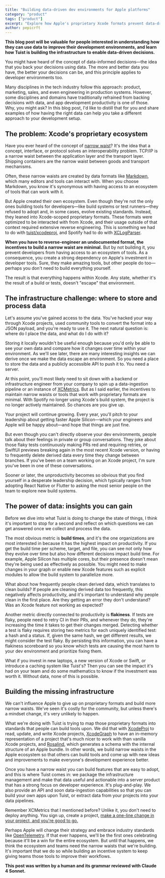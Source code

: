 ```yaml
---
title: "Building data-driven dev environments for Apple platforms"
category: "product"
tags: ["product"]
excerpt: "Explore how Apple's proprietary Xcode formats prevent data-driven development decisions and how Tuist is building the missing infrastructure to unlock productivity insights."
author: pepicrft
---
```


**This blog post will be valuable for people interested in understanding how they can use data to improve their development environments, and learn how Tuist is building the infrastructure to enable data-driven decisions.**

You might have heard of the concept of data-informed decisions—the idea that you back your decisions using data. The more and better data you have, the better your decisions can be, and this principle applies to developer environments too.

Many disciplines in the tech industry follow this approach: product, marketing, sales, and even engineering in production systems. However, some disciplines and domains have traditionally refrained from backing decisions with data, and app development productivity is one of those. Why, you might ask? In this blog post, I'd like to distill that for you and share examples of how having the right data can help you take a different approach to your development setup.

## The problem: Xcode's proprietary ecosystem

Have you ever heard of the concept of [narrow waist](https://www.oilshell.org/blog/2022/02/diagrams.html)? It's the idea that a concept, interface, or protocol solves an interoperability problem. TCP/IP is a narrow waist between the application layer and the transport layer. Shipping containers are the narrow waist between goods and transport mechanisms.

Often, these narrow waists are created by data formats like [Markdown](https://en.wikipedia.org/wiki/Markdown), which many editors and tools can interact with. When you choose Markdown, you know it's synonymous with having access to an ecosystem of tools that can work with it.

But Apple created their own ecosystem. Even though they're not the only ones building tools for developers—like build systems or test runners—they refused to adopt and, in some cases, evolve existing standards. Instead, they leaned into Xcode-scoped proprietary formats. These formats were optimized to be interacted with from Xcode, and their usage outside of that context required extensive reverse engineering. This is something we had to do with [tuist/xcodeproj](https://github.com/tuist/xcodeproj), and Spotify had to do with [XCLogParser](https://github.com/MobileNativeFoundation/XCLogParser).

**When you have to reverse-engineer an undocumented format, the incentives to build a narrow waist are minimal.** But by not building it, you prevent developers from having access to an ecosystem of tools. As a consequence, you create a strong dependency on Apple's investment in developer tools. Sure, they make amazing tools, but other people do too—perhaps you don't need to build everything yourself.

The result is that everything happens within Xcode. Any state, whether it's the result of a build or tests, doesn't "escape" that environment.

## The infrastructure challenge: where to store and process data

Let's assume you've gained access to the data. You've hacked your way through Xcode projects, used community tools to convert the format into a JSON payload, and you're ready to use it. The next natural question is: where do I place the data, and what do I do with it?

Storing it locally wouldn't be useful enough because you'd only be able to see your own data and compare how it changes over time within your environment. As we'll see later, there are many interesting insights we can derive once we make the data escape an environment. So you need a place to store the data and a publicly accessible API to push it to. You need a server.

At this point, you'll most likely need to sit down with a backend or infrastructure engineer from your company to spin up a data-ingestion pipeline or an instance of [XCMetrics](https://github.com/spotify/XCMetrics). But as I said earlier, the incentives to maintain narrow waists or tools that work with proprietary formats are minimal. With Spotify no longer using Xcode's build system, the project is no longer actively maintained. So chances are you give up.

Your project will continue growing. Every year, you'll pitch to your leadership about getting faster Apple Silicon—which your engineers and Apple will be happy about—and hope that things are just fine.

But even though you can't directly observe your dev environments, people talk about their feelings in private or group conversations. They joke about those flaky tests continuously making PRs red and requiring retries, or SwiftUI previews breaking again in the most recent Xcode version, or having to frequently delete derived data every time they change between branches. If you've been on a team working on an Xcode project, I'm sure you've been in one of these conversations.

Sooner or later, the unproductivity becomes so obvious that you find yourself in a desperate leadership decision, which typically ranges from adopting React Native or Flutter to asking the most senior people on the team to explore new build systems.

## The power of data: insights you can gain

Before we dive into what Tuist is doing to change the state of things, I think it's important to stop for a second and reflect on which questions we can get answered once we collect and process the data.

The most obvious metric is **build times**, and it's the one organizations are most interested in because it has the highest impact on productivity. If you get the build time per scheme, target, and file, you can see not only how they evolve over time but also how different decisions impact build time. For example, Apple Silicon has multiple cores, but their presence doesn't mean they're being used as effectively as possible. You might need to make changes in your graph or enable new Xcode features such as explicit modules to allow the build system to parallelize more.

What about how frequently people clean derived data, which translates to clean builds? If people are cleaning derived data too frequently, this negatively affects productivity, and it's important to understand why people clean in the first place. Are they getting an error they don't understand? Was an Xcode feature not working as expected?

Another metric directly connected to productivity is **flakiness**. If tests are flaky, people need to retry CI in their PRs, and whenever they do, they're increasing the time it takes to get their changes merged. Detecting whether a test is flaky requires storing two metrics for each uniquely identified test: a hash and a status. If, given the same hash, we get different results, we might consider the test flaky. By persisting this information, you can have a flakiness scoreboard so you know which tests are causing the most harm to your dev environment and prioritize fixing them.

What if you invest in new laptops, a new version of Xcode or Swift, or introduce a caching system like Tuist's? Then you can see the impact it's had on your team and do some mathematics to know if the investment was worth it. Without data, none of this is possible.

## Building the missing infrastructure

We can't influence Apple to give up on proprietary formats and build more narrow waists. We've seen it's costly for the community, but unless there's a mindset change, it's very unlikely to happen.

What we're doing with Tuist is trying to map those proprietary formats into standards that people can build tools upon. We did that with [XcodeProj](https://github.com/tuist/xcodeproj) to read, update, and write Xcode projects, [XcodeGraph](https://github.com/tuist/XcodeGraph) to have an in-memory representation of a project that's much nicer to work with than vanilla Xcode projects, and [Rosalind](https://github.com/tuist/Rosalind), which generates a schema with the internal structure of an Apple bundle. In other words, we build narrow waists in the Apple ecosystem so that others can build tools and come up with new ideas and improvements to make everyone's development experience better.

Once you have a narrow waist you can build features that are easy to adopt, and this is where Tuist comes in: we package the infrastructure management and make that data useful and actionable into a server product that has a strong focus on developer experience. It's plug-and-play. We also provide an API and soon data-ingestion capabilities so that you can build your own apps upon Tuist, or extract data from your projects into your data pipelines.

Remember XCMetrics that I mentioned before? Unlike it, you don't need to deploy anything. You sign up, create a project, [make a one-line change in your project, and you're good to go.](/blog/2025/06/05/build-insights)

Perhaps Apple will change their strategy and embrace industry standards like [OpenTelemetry](https://opentelemetry.io/). If that ever happens, we'll be the first ones celebrating because it'll be a win for the entire ecosystem. But until that happens, we think the ecosystem and teams need the narrow waists that we're building. It's important that we do so while building an incentive system to keep giving teams those tools to improve their workflows.

**This post was written by a human and its grammar reviewed with Claude 4 Sonnet.**
